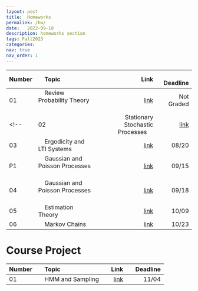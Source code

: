 ```yaml
---
layout: post
title:  Homeworks
permalink: /hw/
date:   2022-09-18
description: homeworks section
tags: Fall2023
categories:
nav: true
nav_order: 1
---
```

| Number | &nbsp; &nbsp; Topic                                                        | Link                                                                                     |  &nbsp; &nbsp; Deadline
| :---- | :--------------------------------------------------------------------- | -----------------------------------------------------------------------------------------------------: | ----------: |
| 01   | &nbsp; &nbsp; Review Probability Theory &nbsp; &nbsp; | <a href='/assets/Fall2023/pdf/homeworks/Stoch_Fall2022_HW1.pdf'>link</a> |  &nbsp; &nbsp; Not Graded |
<!-- | 02   | &nbsp; &nbsp; Stationary Stochastic Processes &nbsp; &nbsp; | <a href='/assets/Fall2023/pdf/homeworks/Stoch_Fall2022_HW2.pdf'>link</a> |  &nbsp; &nbsp; 08/13 |
| 03   | &nbsp; &nbsp; Ergodicity and LTI Systems &nbsp; &nbsp; | <a href='/assets/Fall2023/pdf/homeworks/Stoch_Fall2022_HW3.pdf'>link</a> |  &nbsp; &nbsp; 08/20 |
| P1   | &nbsp; &nbsp; Gaussian and Poisson Processes &nbsp; &nbsp; | <a href='/assets/Fall2023/zip/Stoch_Fall2022_PHW1.zip'>link</a> |  &nbsp; &nbsp; 09/15 |
| 04   | &nbsp; &nbsp; Gaussian and Poisson Processes &nbsp; &nbsp; | <a href='/assets/Fall2023/pdf/homeworks/Stoch-Fall2022-HW4.pdf'>link</a> |  &nbsp; &nbsp; 09/18 |
| 05   | &nbsp; &nbsp; Estimation Theory &nbsp; &nbsp; | <a href='/assets/Fall2023/pdf/homeworks/stoch-fall2022_HW5.pdf'>link</a> |  &nbsp; &nbsp; 10/09 |
| 06   | &nbsp; &nbsp; Markov Chains &nbsp; &nbsp; | <a href='/assets/Fall2023/pdf/homeworks/Stoch-Fall2022-HW6.pdf'>link</a> |  &nbsp; &nbsp; 10/23 | -->


# Course Project

| Number | &nbsp; &nbsp; Topic                                                        | Link                                                                                     |  &nbsp; &nbsp; Deadline
| :---- | :--------------------------------------------------------------------- | -----------------------------------------------------------------------------------------------------: | ----------: |
| 01   | &nbsp; &nbsp; HMM and Sampling &nbsp; &nbsp; | <a href='/assets/Fall2023/zip/Stoch-Fall2022_Project.zip'>link</a> |  &nbsp; &nbsp; 11/04 |
